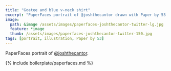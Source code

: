 ```yaml
---
title: "Goatee and blue v-neck shirt"
excerpt: "PaperFaces portrait of @joshthecantor drawn with Paper by 53 on an iPad."
image: 
  path: &image /assets/images/paperfaces-joshthecantor-twitter-lg.jpg 
  feature: *image
  thumb: /assets/images/paperfaces-joshthecantor-twitter-150.jpg
tags: [portrait, illustration, Paper by 53]
---
```


PaperFaces portrait of [@joshthecantor](http://twitter.com/joshthecantor).

{% include boilerplate/paperfaces.md %}